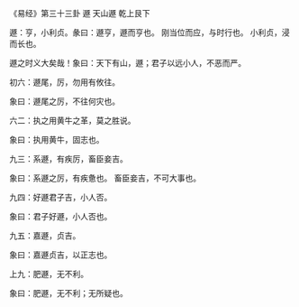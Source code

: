 《易经》第三十三卦 遯 天山遯 乾上艮下

遯：亨，小利贞。彖曰：遯亨，遯而亨也。 刚当位而应，与时行也。 小利贞，浸而长也。

遯之时义大矣哉！象曰：天下有山，遯；君子以远小人，不恶而严。

初六：遯尾，厉，勿用有攸往。

象曰：遯尾之厉，不往何灾也。

六二：执之用黄牛之革，莫之胜说。

象曰：执用黄牛，固志也。

九三：系遯，有疾厉，畜臣妾吉。

象曰：系遯之厉，有疾惫也。 畜臣妾吉，不可大事也。

九四：好遯君子吉，小人否。

象曰：君子好遯，小人否也。

九五：嘉遯，贞吉。

象曰：嘉遯贞吉，以正志也。

上九：肥遯，无不利。

象曰：肥遯，无不利；无所疑也。

